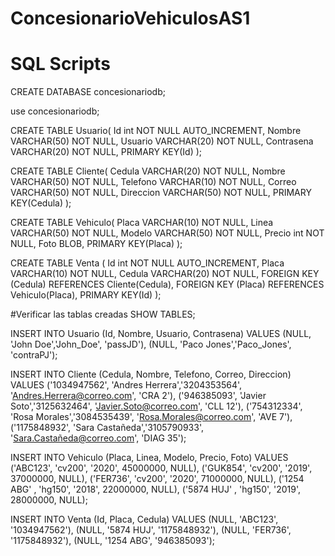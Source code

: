 # ConcesionarioVehiculosAS1

# SQL Scripts

  CREATE DATABASE concesionariodb;
  
  use concesionariodb;
  
  CREATE TABLE Usuario(
      Id int NOT NULL AUTO_INCREMENT,
      Nombre VARCHAR(50) NOT NULL,
      Usuario VARCHAR(20) NOT NULL,
      Contrasena VARCHAR(20) NOT NULL,
      PRIMARY KEY(Id)
  );
  
  CREATE TABLE Cliente(
      Cedula VARCHAR(20) NOT NULL,
      Nombre VARCHAR(50) NOT NULL,
      Telefono VARCHAR(10) NOT NULL,
      Correo VARCHAR(50) NOT NULL,
      Direccion VARCHAR(50) NOT NULL,
      PRIMARY KEY(Cedula)
  );
  
  CREATE TABLE Vehiculo(
      Placa VARCHAR(10) NOT NULL,
      Linea VARCHAR(50) NOT NULL,
      Modelo VARCHAR(50) NOT NULL,
      Precio int NOT NULL,
      Foto BLOB,
      PRIMARY KEY(Placa)
  );
  
  CREATE TABLE Venta (
      Id int NOT NULL AUTO_INCREMENT,
      Placa VARCHAR(10) NOT NULL,
      Cedula VARCHAR(20) NOT NULL,
      FOREIGN KEY (Cedula) REFERENCES Cliente(Cedula),
      FOREIGN KEY (Placa) REFERENCES Vehiculo(Placa),
      PRIMARY KEY(Id)
  );
  
  #Verificar las tablas creadas
  SHOW TABLES;
  
  INSERT INTO Usuario (Id, Nombre, Usuario, Contrasena) VALUES 
  (NULL, 'John Doe','John_Doe', 'passJD'),
  (NULL, 'Paco Jones','Paco_Jones', 'contraPJ');
  
  INSERT INTO Cliente (Cedula, Nombre, Telefono, Correo, Direccion) VALUES 
  ('1034947562', 'Andres Herrera','3204353564', 'Andres.Herrera@correo.com', 'CRA 2'),
  ('946385093', 'Javier Soto','3125632464', 'Javier.Soto@correo.com', 'CLL 12'),
  ('754312334', 'Rosa Morales','3084535439', 'Rosa.Morales@correo.com', 'AVE 7'),
  ('1175848932', 'Sara Castañeda','3105790933', 'Sara.Castañeda@correo.com', 'DIAG 35');
  
  INSERT INTO Vehiculo (Placa, Linea, Modelo, Precio, Foto) VALUES 
  ('ABC123', 'cv200', '2020', 45000000, NULL),
  ('GUK854', 'cv200', '2019', 37000000, NULL),
  ('FER736', 'cv200', '2020', 71000000, NULL),
  ('1254 ABG' , 'hg150', '2018', 22000000, NULL),
  ('5874 HUJ' , 'hg150', '2019', 28000000, NULL);
  
  INSERT INTO Venta (Id, Placa, Cedula) VALUES 
  (NULL, 'ABC123', '1034947562'),
  (NULL, '5874 HUJ', '1175848932'),
  (NULL, 'FER736', '1175848932'),
  (NULL, '1254 ABG', '946385093');
  
